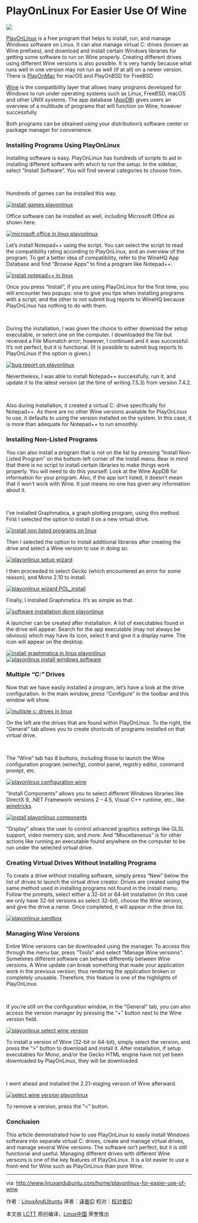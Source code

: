 PlayOnLinux For Easier Use Of Wine
======

![](http://www.linuxandubuntu.com/uploads/2/1/1/5/21152474/playonlinux-for-easier-use-of-wine_orig.jpg)

[PlayOnLinux][1] is a free program that helps to install, run, and manage Windows software on Linux. It can also manage virtual C: drives (known as Wine prefixes), and download and install certain Windows libraries for getting some software to run on Wine properly. Creating different drives using different Wine versions is also possible. It is very handy because what runs well in one version may not run as well (if at all) on a newer version. There is [PlayOnMac][2] for macOS and PlayOnBSD for FreeBSD.

[Wine][3] is the compatibility layer that allows many programs developed for Windows to run under operating systems such as Linux, FreeBSD, macOS and other UNIX systems. The app database ([AppDB][4]) gives users an overview of a multitude of programs that will function on Wine, however successfully.

Both programs can be obtained using your distribution’s software center or package manager for convenience.

### Installing Programs Using PlayOnLinux

Installing software is easy. PlayOnLinux has hundreds of scripts to aid in installing different software with which to run the setup. In the sidebar, select “Install Software”. You will find several categories to choose from.

​

Hundreds of games can be installed this way.

 [![install games playonlinux](http://www.linuxandubuntu.com/uploads/2/1/1/5/21152474/playonlinux_orig.png)][5] 

​Office software can be installed as well, including Microsoft Office as shown here.

 [![microsoft office in linux playonlinux](http://www.linuxandubuntu.com/uploads/2/1/1/5/21152474/playonlinux_1_orig.png)][6] 

​Let’s install Notepad++ using the script. You can select the script to read the compatibility rating according to PlayOnLinux, and an overview of the program. To get a better idea of compatibility, refer to the WineHQ App Database and find “Browse Apps” to find a program like Notepad++.

 [![install notepad++ in linux](http://www.linuxandubuntu.com/uploads/2/1/1/5/21152474/playonlinux_2_orig.png)][7] 

​Once you press “Install”, if you are using PlayOnLinux for the first time, you will encounter two popups: one to give you tips when installing programs with a script, and the other to not submit bug reports to WineHQ because PlayOnLinux has nothing to do with them.

​

​During the installation, I was given the choice to either download the setup executable, or select one on the computer. I downloaded the file but received a File Mismatch error; however, I continued and it was successful. It’s not perfect, but it is functional. (It is possible to submit bug reports to PlayOnLinux if the option is given.) 

[![bug report on playonlinux](http://www.linuxandubuntu.com/uploads/2/1/1/5/21152474/playonlinux_3_orig.png)][8] 

Nevertheless, I was able to install Notepad++ successfully, run it, and update it to the latest version (at the time of writing 7.5.3) from version 7.4.2.

​

Also during installation, it created a virtual C: drive specifically for Notepad++. As there are no other Wine versions available for PlayOnLinux to use, it defaults to using the version installed on the system. In this case, it is more than adequate for Notepad++ to run smoothly.

### Installing Non-Listed Programs

You can also install a program that is not on the list by pressing “Install Non-Listed Program” on the bottom-left corner of the install menu. Bear in mind that there is no script to install certain libraries to make things work properly. You will need to do this yourself. Look at the Wine AppDB for information for your program. Also, if the app isn’t listed, it doesn’t mean that it won’t work with Wine. It just means no one has given any information about it.

​

I’ve installed Graphmatica, a graph plotting program, using this method. First I selected the option to install it on a new virtual drive.

 [![install non listed programs on linux](http://www.linuxandubuntu.com/uploads/2/1/1/5/21152474/playonlinux_4_orig.png)][9] 

​Then I selected the option to install additional libraries after creating the drive and select a Wine version to use in doing so.

 [![playonlinux setup wizard](http://www.linuxandubuntu.com/uploads/2/1/1/5/21152474/playonlinux_5_orig.png)][10] 

​I then proceeded to select Gecko (which encountered an error for some reason), and Mono 2.10 to install.

 [![playonlinux wizard POL_install](http://www.linuxandubuntu.com/uploads/2/1/1/5/21152474/playonlinux_6_orig.png)][11] 

​Finally, I installed Graphmatica. It’s as simple as that.

 [![software installation done playonlinux](http://www.linuxandubuntu.com/uploads/2/1/1/5/21152474/playonlinux_7_orig.png)][12] 

A launcher can be created after installation. A list of executables found in the drive will appear. Search for the app executable (may not always be obvious) which may have its icon, select it and give it a display name. The icon will appear on the desktop.

 [![install graphmatica in linux playonlinux](http://www.linuxandubuntu.com/uploads/2/1/1/5/21152474/playonlinux_8_orig.png)][13]  
 [![playonlinux install windows software](http://www.linuxandubuntu.com/uploads/2/1/1/5/21152474/playonlinux_9_orig.png)][14] 

### Multiple “C:” Drives

Now that we have easily installed a program, let’s have a look at the drive configuration. In the main window, press “Configure” in the toolbar and this window will show.

 [![multiple c: drives in linux](http://www.linuxandubuntu.com/uploads/2/1/1/5/21152474/editor/playonlinux_10.png?1516170517)][15] 

On the left are the drives that are found within PlayOnLinux. To the right, the “General” tab allows you to create shortcuts of programs installed on that virtual drive.

​

The “Wine” tab has 8 buttons, including those to launch the Wine configuration program (winecfg), control panel, registry editor, command prompt, etc.

 [![playonlinux configuration wine](http://www.linuxandubuntu.com/uploads/2/1/1/5/21152474/playonlinux_11_orig.png)][16] 

​“Install Components” allows you to select different Windows libraries like DirectX 9, .NET Framework versions 2 – 4.5, Visual C++ runtime, etc., like [winetricks][17].

 [![install playonlinux components](http://www.linuxandubuntu.com/uploads/2/1/1/5/21152474/playonlinux_12_orig.png)][18] 

“Display” allows the user to control advanced graphics settings like GLSL support, video memory size, and more. And “Miscellaneous” is for other actions like running an executable found anywhere on the computer to be run under the selected virtual drive.

### Creating Virtual Drives Without Installing Programs

To create a drive without installing software, simply press “New” below the list of drives to launch the virtual drive creator. Drives are created using the same method used in installing programs not found in the install menu. Follow the prompts, select either a 32-bit or 64-bit installation (in this case we only have 32-bit versions so select 32-bit), choose the Wine version, and give the drive a name. Once completed, it will appear in the drive list.

 [![playonlinux sandbox](http://www.linuxandubuntu.com/uploads/2/1/1/5/21152474/playonlinux_13_orig.png)][19] 

### Managing Wine Versions

Entire Wine versions can be downloaded using the manager. To access this through the menu bar, press “Tools” and select “Manage Wine versions”. Sometimes different software can behave differently between Wine versions. A Wine update can break something that made your application work in the previous version; thus rendering the application broken or completely unusable. Therefore, this feature is one of the highlights of PlayOnLinux.

​

If you’re still on the configuration window, in the “General” tab, you can also access the version manager by pressing the “+” button next to the Wine version field.

 [![playonlinux select wine version](http://www.linuxandubuntu.com/uploads/2/1/1/5/21152474/playonlinux_14_orig.png)][20] 

To install a version of Wine (32-bit or 64-bit), simply select the version, and press the “>” button to download and install it. After installation, if setup executables for Mono, and/or the Gecko HTML engine have not yet been downloaded by PlayOnLinux, they will be downloaded.

​

I went ahead and installed the 2.21-staging version of Wine afterward.

 [![select wine version playonlinux](http://www.linuxandubuntu.com/uploads/2/1/1/5/21152474/playonlinux_15_orig.png)][21] 

​To remove a version, press the “<” button.

### Conclusion

​This article demonstrated how to use PlayOnLinux to easily install Windows software into separate virtual C: drives, create and manage virtual drives, and manage several Wine versions. The software isn’t perfect, but it is still functional and useful. Managing different drives with different Wine versions is one of the key features of PlayOnLinux. It is a lot easier to use a front-end for Wine such as PlayOnLinux than pure Wine.


--------------------------------------------------------------------------------

via: http://www.linuxandubuntu.com/home/playonlinux-for-easier-use-of-wine

作者：[LinuxAndUbuntu][a]
译者：[译者ID](https://github.com/译者ID)
校对：[校对者ID](https://github.com/校对者ID)

本文由 [LCTT](https://github.com/LCTT/TranslateProject) 原创编译，[Linux中国](https://linux.cn/) 荣誉推出

[a]:http://www.linuxandubuntu.com
[1]:https://www.playonlinux.com/en/
[2]:https://www.playonmac.com
[3]:https://www.winehq.org/
[4]:http://appdb.winehq.org/
[5]:http://www.linuxandubuntu.com/uploads/2/1/1/5/21152474/playonlinux_orig.png
[6]:http://www.linuxandubuntu.com/uploads/2/1/1/5/21152474/playonlinux_1_orig.png
[7]:http://www.linuxandubuntu.com/uploads/2/1/1/5/21152474/playonlinux_2_orig.png
[8]:http://www.linuxandubuntu.com/uploads/2/1/1/5/21152474/playonlinux_3_orig.png
[9]:http://www.linuxandubuntu.com/uploads/2/1/1/5/21152474/playonlinux_4_orig.png
[10]:http://www.linuxandubuntu.com/uploads/2/1/1/5/21152474/playonlinux_5_orig.png
[11]:http://www.linuxandubuntu.com/uploads/2/1/1/5/21152474/playonlinux_6_orig.png
[12]:http://www.linuxandubuntu.com/uploads/2/1/1/5/21152474/playonlinux_7_orig.png
[13]:http://www.linuxandubuntu.com/uploads/2/1/1/5/21152474/playonlinux_8_orig.png
[14]:http://www.linuxandubuntu.com/uploads/2/1/1/5/21152474/playonlinux_9_orig.png
[15]:http://www.linuxandubuntu.com/uploads/2/1/1/5/21152474/playonlinux_10_orig.png
[16]:http://www.linuxandubuntu.com/uploads/2/1/1/5/21152474/playonlinux_11_orig.png
[17]:https://github.com/Winetricks/winetricks
[18]:http://www.linuxandubuntu.com/uploads/2/1/1/5/21152474/playonlinux_12_orig.png
[19]:http://www.linuxandubuntu.com/uploads/2/1/1/5/21152474/playonlinux_13_orig.png
[20]:http://www.linuxandubuntu.com/uploads/2/1/1/5/21152474/playonlinux_14_orig.png
[21]:http://www.linuxandubuntu.com/uploads/2/1/1/5/21152474/playonlinux_15_orig.png
